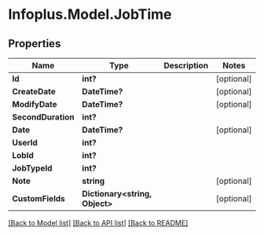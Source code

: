 # Infoplus.Model.JobTime
## Properties

Name | Type | Description | Notes
------------ | ------------- | ------------- | -------------
**Id** | **int?** |  | [optional] 
**CreateDate** | **DateTime?** |  | [optional] 
**ModifyDate** | **DateTime?** |  | [optional] 
**SecondDuration** | **int?** |  | 
**Date** | **DateTime?** |  | [optional] 
**UserId** | **int?** |  | 
**LobId** | **int?** |  | 
**JobTypeId** | **int?** |  | 
**Note** | **string** |  | [optional] 
**CustomFields** | **Dictionary&lt;string, Object&gt;** |  | [optional] 

[[Back to Model list]](../README.md#documentation-for-models) [[Back to API list]](../README.md#documentation-for-api-endpoints) [[Back to README]](../README.md)

